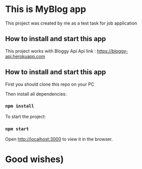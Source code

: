 # This is MyBlog app 

This project was created by me as a test task for job application

## How to install and start this app

This project works with Bloggy Api 
Api link : https://bloggy-api.herokuapp.com

## How to install and start this app

First you should clone this repo on your PC 

Then install all dependencies:

### `npm install`

To start the project:

### `npm start`

Open [http://localhost:3000](http://localhost:3000) to view it in the browser.

# Good wishes)



